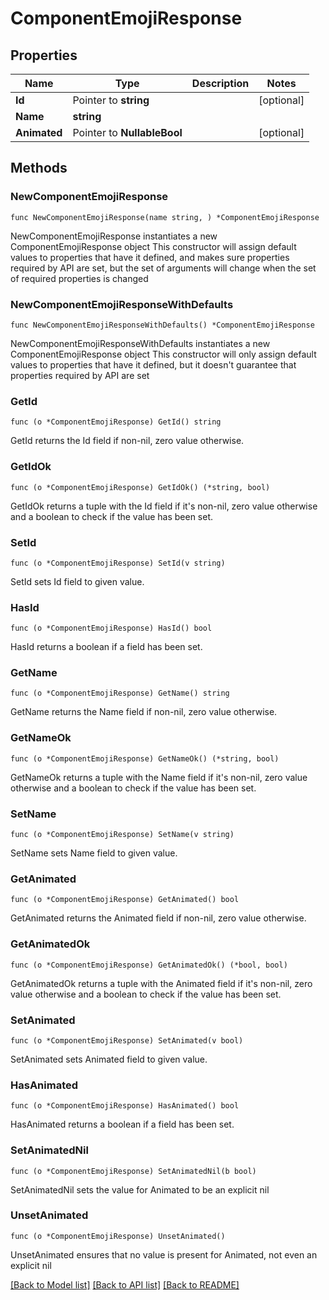 # ComponentEmojiResponse

## Properties

Name | Type | Description | Notes
------------ | ------------- | ------------- | -------------
**Id** | Pointer to **string** |  | [optional] 
**Name** | **string** |  | 
**Animated** | Pointer to **NullableBool** |  | [optional] 

## Methods

### NewComponentEmojiResponse

`func NewComponentEmojiResponse(name string, ) *ComponentEmojiResponse`

NewComponentEmojiResponse instantiates a new ComponentEmojiResponse object
This constructor will assign default values to properties that have it defined,
and makes sure properties required by API are set, but the set of arguments
will change when the set of required properties is changed

### NewComponentEmojiResponseWithDefaults

`func NewComponentEmojiResponseWithDefaults() *ComponentEmojiResponse`

NewComponentEmojiResponseWithDefaults instantiates a new ComponentEmojiResponse object
This constructor will only assign default values to properties that have it defined,
but it doesn't guarantee that properties required by API are set

### GetId

`func (o *ComponentEmojiResponse) GetId() string`

GetId returns the Id field if non-nil, zero value otherwise.

### GetIdOk

`func (o *ComponentEmojiResponse) GetIdOk() (*string, bool)`

GetIdOk returns a tuple with the Id field if it's non-nil, zero value otherwise
and a boolean to check if the value has been set.

### SetId

`func (o *ComponentEmojiResponse) SetId(v string)`

SetId sets Id field to given value.

### HasId

`func (o *ComponentEmojiResponse) HasId() bool`

HasId returns a boolean if a field has been set.

### GetName

`func (o *ComponentEmojiResponse) GetName() string`

GetName returns the Name field if non-nil, zero value otherwise.

### GetNameOk

`func (o *ComponentEmojiResponse) GetNameOk() (*string, bool)`

GetNameOk returns a tuple with the Name field if it's non-nil, zero value otherwise
and a boolean to check if the value has been set.

### SetName

`func (o *ComponentEmojiResponse) SetName(v string)`

SetName sets Name field to given value.


### GetAnimated

`func (o *ComponentEmojiResponse) GetAnimated() bool`

GetAnimated returns the Animated field if non-nil, zero value otherwise.

### GetAnimatedOk

`func (o *ComponentEmojiResponse) GetAnimatedOk() (*bool, bool)`

GetAnimatedOk returns a tuple with the Animated field if it's non-nil, zero value otherwise
and a boolean to check if the value has been set.

### SetAnimated

`func (o *ComponentEmojiResponse) SetAnimated(v bool)`

SetAnimated sets Animated field to given value.

### HasAnimated

`func (o *ComponentEmojiResponse) HasAnimated() bool`

HasAnimated returns a boolean if a field has been set.

### SetAnimatedNil

`func (o *ComponentEmojiResponse) SetAnimatedNil(b bool)`

 SetAnimatedNil sets the value for Animated to be an explicit nil

### UnsetAnimated
`func (o *ComponentEmojiResponse) UnsetAnimated()`

UnsetAnimated ensures that no value is present for Animated, not even an explicit nil

[[Back to Model list]](../README.md#documentation-for-models) [[Back to API list]](../README.md#documentation-for-api-endpoints) [[Back to README]](../README.md)


